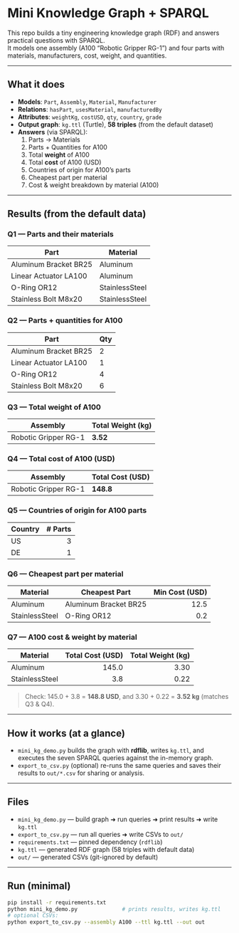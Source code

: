 # Mini Knowledge Graph + SPARQL

This repo builds a tiny engineering knowledge graph (RDF) and answers practical questions with SPARQL.  
It models one assembly (A100 “Robotic Gripper RG-1”) and four parts with materials, manufacturers, cost, weight, and quantities.

---

## What it does

- **Models**: `Part`, `Assembly`, `Material`, `Manufacturer`
- **Relations**: `hasPart`, `usesMaterial`, `manufacturedBy`
- **Attributes**: `weightKg`, `costUSD`, `qty`, `country`, `grade`
- **Output graph**: `kg.ttl` (Turtle), **58 triples** (from the default dataset)
- **Answers** (via SPARQL):
  1. Parts → Materials  
  2. Parts + Quantities for A100  
  3. Total **weight** of A100  
  4. Total **cost** of A100 (USD)  
  5. Countries of origin for A100’s parts  
  6. Cheapest part per material  
  7. Cost & weight breakdown by material (A100)

---

## Results (from the default data)

### Q1 — Parts and their materials
| Part                     | Material       |
|-------------------------|----------------|
| Aluminum Bracket BR25   | Aluminum       |
| Linear Actuator LA100   | Aluminum       |
| O-Ring OR12             | StainlessSteel |
| Stainless Bolt M8x20    | StainlessSteel |

### Q2 — Parts + quantities for A100
| Part                   | Qty |
|------------------------|-----|
| Aluminum Bracket BR25  | 2   |
| Linear Actuator LA100  | 1   |
| O-Ring OR12            | 4   |
| Stainless Bolt M8x20   | 6   |

### Q3 — Total weight of A100
| Assembly               | Total Weight (kg) |
|------------------------|-------------------|
| Robotic Gripper RG-1   | **3.52**          |

### Q4 — Total cost of A100 (USD)
| Assembly               | Total Cost (USD) |
|------------------------|------------------|
| Robotic Gripper RG-1   | **148.8**        |

### Q5 — Countries of origin for A100 parts
| Country | # Parts |
|---------|--------:|
| US      | 3       |
| DE      | 1       |

### Q6 — Cheapest part per material
| Material       | Cheapest Part            | Min Cost (USD) |
|----------------|--------------------------|----------------:|
| Aluminum       | Aluminum Bracket BR25    | 12.5           |
| StainlessSteel | O-Ring OR12              | 0.2            |

### Q7 — A100 cost & weight by material
| Material       | Total Cost (USD) | Total Weight (kg) |
|----------------|------------------:|------------------:|
| Aluminum       | 145.0             | 3.30              |
| StainlessSteel | 3.8               | 0.22              |

> Check: 145.0 + 3.8 = **148.8 USD**, and 3.30 + 0.22 = **3.52 kg** (matches Q3 & Q4).

---

## How it works (at a glance)

- `mini_kg_demo.py` builds the graph with **rdflib**, writes `kg.ttl`, and executes the seven SPARQL queries against the in-memory graph.  
- `export_to_csv.py` (optional) re-runs the same queries and saves their results to `out/*.csv` for sharing or analysis.

---

## Files

- `mini_kg_demo.py` — build graph ➜ run queries ➜ print results ➜ write `kg.ttl`
- `export_to_csv.py` — run all queries ➜ write CSVs to `out/`
- `requirements.txt` — pinned dependency (`rdflib`)
- `kg.ttl` — generated RDF graph (58 triples with default data)
- `out/` — generated CSVs (git-ignored by default)

---

## Run (minimal)

```bash
pip install -r requirements.txt
python mini_kg_demo.py              # prints results, writes kg.ttl
# optional CSVs:
python export_to_csv.py --assembly A100 --ttl kg.ttl --out out
